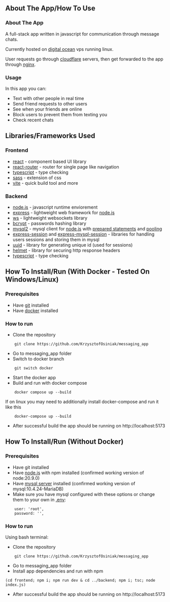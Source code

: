 ## About The App/How To Use
### About The App
A full-stack app written in javascript for communication through message chats.

Currently hosted on [digital ocean](https://www.digitalocean.com/) vps running linux.

User requests go through [cloudflare](https://www.cloudflare.com) servers, then get forwarded to the app through [nginx](https://nginx.org/en/).
### Usage
In this app you can:
- Text with other people in real time
- Send friend requests to other users
- See when your friends are online
- Block users to prevent them from texting you
- Check recent chats
## Libraries/Frameworks Used
### Frontend
- [react](https://github.com/facebook/react) - component based UI library
- [react-router](https://github.com/remix-run/react-router) - router for single page like navigation
- [typescript](https://github.com/microsoft/TypeScript) - type checking
- [sass](https://github.com/sass/sass) - extension of css
- [vite](https://github.com/vitejs/vite) - quick build tool and more
### Backend
- [node.js](https://github.com/nodejs/node) - javascript runtime enviorement
- [express](https://github.com/expressjs/express) - lightweight web framework for [node.js](https://github.com/nodejs/node)
- [ws](https://github.com/websockets/ws) - lightweight websockets library
- [bcrypt](https://github.com/dcodeIO/bcrypt.js/) - passwords hashing library
- [mysql2](https://github.com/sidorares/node-mysql2) - mysql client for [node.js](https://github.com/nodejs/node) with [prepared statements](https://sidorares.github.io/node-mysql2/docs/documentation/prepared-statements) and [pooling](https://sidorares.github.io/node-mysql2/docs#using-connection-pools)
- [express-session](https://github.com/expressjs/session) and [express-mysql-session](https://github.com/chill117/express-mysql-session) - libraries for handling users sessions and storing them in mysql
- [uuid](https://github.com/uuidjs/uuid) - library for generating unique id (used for sessions)
- [helmet](https://github.com/helmetjs/helmet) - library for securing http response headers
- [typescript](https://github.com/microsoft/TypeScript) - type checking
## How To Install/Run (With Docker - Tested On Windows/Linux)
### Prerequisites
- Have [git](https://git-scm.com/book/en/v2/Getting-Started-Installing-Git) installed
- Have [docker](https://www.docker.com/) installed
### How to run
- Clone the repository
```
    git clone https://github.com/KrzysztofOsiniak/messaging_app
```
- Go to messaging_app folder
- Switch to docker branch
```
    git switch docker
```
- Start the docker app
- Build and run with docker compose
```
    docker compose up --build
```
If on linux you may need to additionally install docker-compose and run it like this
```
    docker-compose up --build
```
- After successful build the app should be running on http://localhost:5173
## How To Install/Run (Without Docker)
### Prerequisites
- Have git installed
- Have [node.js](https://nodejs.org/en/download) with npm installed (confirmed working version of node:20.9.0)
- Have [mysql server](https://www.apachefriends.org/) installed (confirmed working version of mysql:10.4.24-MariaDB)
- Make sure you have mysql configured with these options or change them to your own in [.env](https://github.com/KrzysztofOsiniak/messaging_app/blob/react/backend/.env):
```
    user: 'root',
    password: '',
```
### How to run
Using bash terminal:
- Clone the repository
```
    git clone https://github.com/KrzysztofOsiniak/messaging_app
```
- Go to messaging_app folder
- Install app dependencies and run with npm
```
(cd frontend; npm i; npm run dev & cd ../backend; npm i; tsc; node index.js)
```
- After successful build the app should be running on http://localhost:5173
